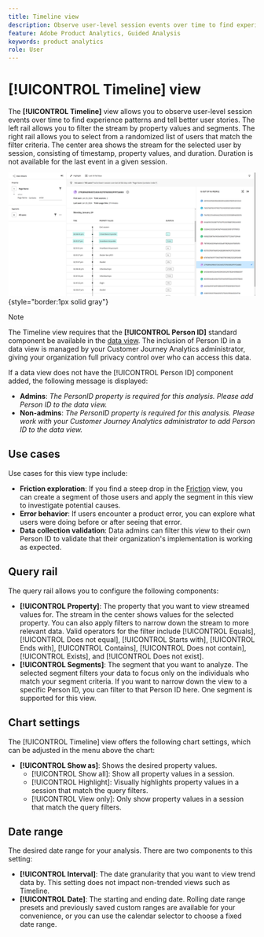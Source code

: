 ```yaml
---
title: Timeline view
description: Observe user-level session events over time to find experience patterns.
feature: Adobe Product Analytics, Guided Analysis
keywords: product analytics
role: User
---
```

# [!UICONTROL Timeline] view

The **[!UICONTROL Timeline]** view allows you to observe user-level session events over time to find experience patterns and tell better user stories. The left rail allows you to filter the stream by property values and segments. The right rail allows you to select from a randomized list of users that match the filter criteria. The center area shows the stream for the selected user by session, consisting of timestamp, property values, and duration. Duration is not available for the last event in a given session.

![Timeline screenshot](../assets/timeline.png){style="border:1px solid gray"}

>[!NOTE]
>
>The Timeline view requires that the **[!UICONTROL Person ID]** standard component be available in the [data view](/help/data-views/component-reference.md#optional). The inclusion of Person ID in a data view is managed by your Customer Journey Analytics administrator, giving your organization full privacy control over who can access this data. 

If a data view does not have the [!UICONTROL Person ID] component added, the following message is displayed:

* **Admins**: *The PersonID property is required for this analysis. Please add Person ID to the data view.*
* **Non-admins**: *The PersonID property is required for this analysis. Please work with your Customer Journey Analytics administrator to add Person ID to the data view.*

## Use cases

Use cases for this view type include:

* **Friction exploration**: If you find a steep drop in the [Friction](friction.md) view, you can create a segment of those users and apply the segment in this view to investigate potential causes.
* **Error behavior**: If users encounter a product error, you can explore what users were doing before or after seeing that error.
* **Data collection validation**: Data admins can filter this view to their own Person ID to validate that their organization's implementation is working as expected.

## Query rail

The query rail allows you to configure the following components:

* **[!UICONTROL Property]**: The property that you want to view streamed values for. The stream in the center shows values for the selected property. You can also apply filters to narrow down the stream to more relevant data. Valid operators for the filter include [!UICONTROL Equals], [!UICONTROL Does not equal], [!UICONTROL Starts with], [!UICONTROL Ends with], [!UICONTROL Contains], [!UICONTROL Does not contain], [!UICONTROL Exists], and [!UICONTROL Does not exist].
* **[!UICONTROL Segments]**: The segment that you want to analyze. The selected segment filters your data to focus only on the individuals who match your segment criteria. If you want to narrow down the view to a specific Person ID, you can filter to that Person ID here. One segment is supported for this view. 

## Chart settings

The [!UICONTROL Timeline] view offers the following chart settings, which can be adjusted in the menu above the chart:

* **[!UICONTROL Show as]**: Shows the desired property values.
  * [!UICONTROL Show all]: Show all property values in a session.
  * [!UICONTROL Highlight]: Visually highlights property values in a session that match the query filters.
  * [!UICONTROL View only]: Only show property values in a session that match the query filters.

## Date range

The desired date range for your analysis. There are two components to this setting:

* **[!UICONTROL Interval]**: The date granularity that you want to view trend data by. This setting does not impact non-trended views such as Timeline.
* **[!UICONTROL Date]**: The starting and ending date. Rolling date range presets and previously saved custom ranges are available for your convenience, or you can use the calendar selector to choose a fixed date range.
